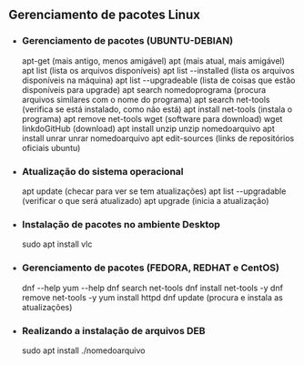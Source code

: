 ## Gerenciamento de pacotes Linux

- ### Gerenciamento de pacotes (UBUNTU-DEBIAN)

    apt-get (mais antigo, menos amigável)
    apt (mais atual, mais amigável)
    apt list (lista os arquivos disponíveis)
    apt list --installed (lista os arquivos disponíveis na máquina)
    apt list --upgradeable (lista de coisas que estão disponíveis para upgrade)
    apt search nomedoprograma (procura arquivos similares com o nome do programa)
    apt search net-tools (verifica se está instalado, como não está) 
    apt install net-tools (instala o programa) 
    apt remove net-tools
    wget (software para download)
    wget linkdoGitHub (download)
    apt install unzip
    unzip nomedoarquivo
    apt install unrar
    unrar nomedoarquivo
    apt edit-sources (links de repositórios oficiais ubuntu)

- ### Atualização do sistema operacional

    apt update (checar para ver se tem atualizações)
    apt list --upgradable (verificar o que será atualizado)
    apt upgrade (inicia a atualização)

- ### Instalação de pacotes no ambiente Desktop

    sudo apt install vlc

- ### Gerenciamento de pacotes (FEDORA, REDHAT e CentOS)

    dnf --help
    yum --help
    dnf search net-tools
    dnf install net-tools -y
    dnf remove net-tools -y
    yum install httpd
    dnf update (procura e instala as atualizações)

- ### Realizando a instalação de arquivos DEB

    sudo apt install ./nomedoarquivo 
